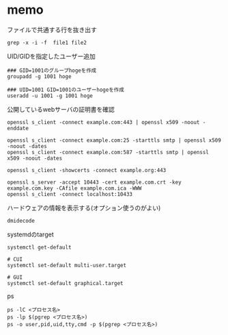 # memo
ファイルで共通する行を抜き出す
```
grep -x -i -f  file1 file2
```
UID/GIDを指定したユーザー追加
```
### GID=1001のグループhogeを作成
groupadd -g 1001 hoge

### UID=1001 GID=1001のユーザーhogeを作成
useradd -u 1001 -g 1001 hoge
```
公開しているwebサーバの証明書を確認
```
openssl s_client -connect example.com:443 | openssl x509 -noout -enddate

openssl s_client -connect example.com:25 -starttls smtp | openssl x509 -noout -dates
openssl s_client -connect example.com:587 -starttls smtp | openssl x509 -noout -dates

openssl s_client -showcerts -connect example.org:443

openssl s_server -accept 10443 -cert example.com.crt -key example.com.key -CAfile example.com.ica -WWW
openssl s_client -connect localhost:10433
```
ハードウェアの情報を表示する(オプション使うのがよい)
```
dmidecode
```
systemdのtarget
```
systemctl get-default

# CUI
systemctl set-default multi-user.target

# GUI
systemctl set-default graphical.target
```

ps
```
ps -lC <プロセス名>
ps -lp $(pgrep <プロセス名>)
ps -o user,pid,uid,tty,cmd -p $(pgrep <プロセス名>)
```
